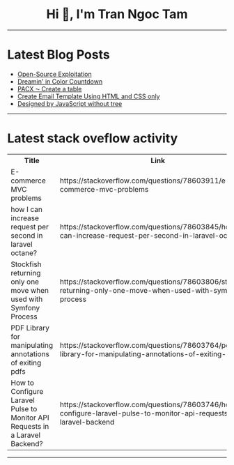 <h1 align="center">Hi 👋, I'm Tran Ngoc Tam</h1>

---

# Latest Blog Posts 
<!-- BLOG-POST-LIST:START -->
- [Open-Source Exploitation](https://dev.to/dagnelies/open-source-exploitation-2eh4)
- [Dreamin&#39; in Color Countdown](https://dev.to/arbrazil/dreamin-in-color-countdown-3ldh)
- [PACX ⁓ Create a table](https://dev.to/_neronotte/pacx-create-a-table-1lgo)
- [Create Email Template Using HTML and CSS only](https://dev.to/yasminsardar/create-email-template-using-html-and-css-only-3phm)
- [Designed by JavaScript without tree](https://dev.to/hussein09/designed-by-javascript-without-tree-f2o)
<!-- BLOG-POST-LIST:END -->

---

# Latest stack oveflow activity
<table>
  <tr><th>Title</th><th>Link</th></tr>
  <!-- STACKOVERFLOW:START --><tr><td>E-commerce MVC problems</td><td>https://stackoverflow.com/questions/78603911/e-commerce-mvc-problems</td></tr><tr><td>how I can increase request per second in laravel octane?</td><td>https://stackoverflow.com/questions/78603845/how-i-can-increase-request-per-second-in-laravel-octane</td></tr><tr><td>Stockfish returning only one move when used with Symfony Process</td><td>https://stackoverflow.com/questions/78603806/stockfish-returning-only-one-move-when-used-with-symfony-process</td></tr><tr><td>PDF Library for manipulating annotations of exiting pdfs</td><td>https://stackoverflow.com/questions/78603764/pdf-library-for-manipulating-annotations-of-exiting-pdfs</td></tr><tr><td>How to Configure Laravel Pulse to Monitor API Requests in a Laravel Backend?</td><td>https://stackoverflow.com/questions/78603746/how-to-configure-laravel-pulse-to-monitor-api-requests-in-a-laravel-backend</td></tr><!-- STACKOVERFLOW:END -->
</table>

---


